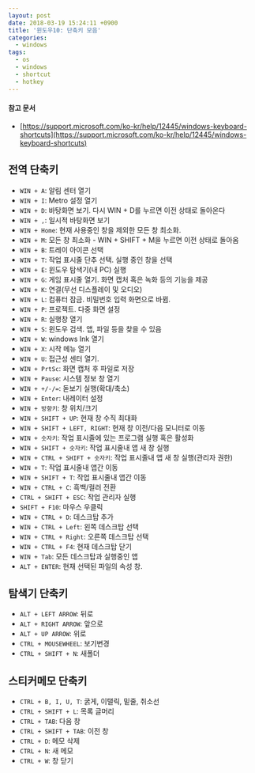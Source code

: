 ```yaml
---
layout: post
date: 2018-03-19 15:24:11 +0900
title: '윈도우10: 단축키 모음'
categories:
  - windows
tags:
  - os
  - windows
  - shortcut
  - hotkey
---
```


#### 참고 문서

- [https://support.microsoft.com/ko-kr/help/12445/windows-keyboard-shortcuts](https://support.microsoft.com/ko-kr/help/12445/windows-keyboard-shortcuts)

## 전역 단축키

- `WIN + A`: 알림 센터 열기
- `WIN + I`: Metro 설정 열기
- `WIN + D`: 바탕화면 보기. 다시 WIN + D를 누르면 이전 상태로 돌아온다
- `WIN + ,`: 일시적 바탕화면 보기
- `WIN + Home`: 현재 사용중인 창을 제외한 모든 창 최소화.
- `WIN + M`: 모든 창 최소화 - WIN + SHIFT + M을 누르면 이전 상태로 돌아옴
- `WIN + B`: 트레이 아이콘 선택
- `WIN + T`: 작업 표시줄 단추 선택. 실행 중인 창을 선택
- `WIN + E`: 윈도우 탐색기(내 PC) 실행
- `WIN + G`: 게임 표시줄 열기. 화면 캡처 혹은 녹화 등의 기능을 제공
- `WIN + K`: 연결(무선 디스플레이 및 오디오)
- `WIN + L`: 컴퓨터 잠금. 비밀번호 입력 화면으로 바뀜.
- `WIN + P`: 프로젝트. 다중 화면 설정
- `WIN + R`: 실행창 열기
- `WIN + S`: 윈도우 검색. 앱, 파일 등을 찾을 수 있음
- `WIN + W`: windows Ink 열기
- `WIN + X`: 시작 메뉴 열기
- `WIN + U`: 접근성 센터 열기.
- `WIN + PrtSc`: 화면 캡처 후 파일로 저장
- `WIN + Pause`: 시스템 정보 창 열기
- `WIN + +/-/=`: 돋보기 실행(확대/축소)
- `WIN + Enter`: 내레이터 설정
- `WIN + 방향키`: 창 위치/크기
- `WIN + SHIFT + UP`: 현재 창 수직 최대화
- `WIN + SHIFT + LEFT, RIGHT`: 현재 창 이전/다음 모니터로 이동
- `WIN + 숫자키`: 작업 표시줄에 있는 프로그램 실행 혹은 활성화
- `WIN + SHIFT + 숫자키`: 작업 표시줄내 앱 새 창 실행
- `WIN + CTRL + SHIFT + 숫자키`: 작업 표시줄내 앱 새 창 실행(관리자 권한)
- `WIN + T`: 작업 표시줄내 앱간 이동
- `WIN + SHIFT + T`: 작업 표시줄내 앱간 이동
- `WIN + CTRL + C`: 흑백/컬러 전환
- `CTRL + SHIFT + ESC`: 작업 관리자 실행
- `SHIFT + F10`: 마우스 우클릭
- `WIN + CTRL + D`: 데스크탑 추가
- `WIN + CTRL + Left`: 왼쪽 데스크탑 선택
- `WIN + CTRL + Right`: 오른쪽 데스크탑 선택
- `WIN + CTRL + F4`: 현재 데스크탑 닫기
- `WIN + Tab`: 모든 데스크탑과 실행중인 앱
- `ALT + ENTER`: 현재 선택된 파일의 속성 창.

## 탐색기 단축키

- `ALT + LEFT ARROW`: 뒤로
- `ALT + RIGHT ARROW`: 앞으로
- `ALT + UP ARROW`: 위로
- `CTRL + MOUSEWHEEL`: 보기변경
- `CTRL + SHIFT + N`: 새폴더

## 스티커메모 단축키

- `CTRL + B, I, U, T`: 굵게, 이탤릭, 밑줄, 취소선
- `CTRL + SHIFT + L`: 목록 글머리
- `CTRL + TAB`: 다음 창
- `CTRL + SHIFT + TAB`: 이전 창
- `CTRL + D`: 메모 삭제
- `CTRL + N`: 새 메모
- `CTRL + W`: 창 닫기
